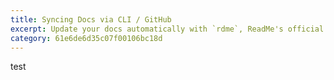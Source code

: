 ```yaml
---
title: Syncing Docs via CLI / GitHub
excerpt: Update your docs automatically with `rdme`, ReadMe's official CLI and GitHub Action!
category: 61e6de6d35c07f00106bc18d
---
```


test
